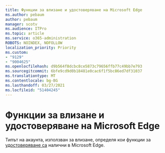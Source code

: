 ```yaml
---
title: Функции за влизане и удостоверяване на Microsoft Edge
ms.author: pebaum
author: pebaum
manager: scotv
ms.audience: ITPro
ms.topic: article
ms.service: o365-administration
ROBOTS: NOINDEX, NOFOLLOW
localization_priority: Priority
ms.custom:
- "9129"
- "9004625"
ms.openlocfilehash: d9b564f8dcbc8ce5873c79656ffb77c49bb7e793
ms.sourcegitcommit: 6bfe9cd9d0b18481e0cac6f1f5bc86ed7df31037
ms.translationtype: MT
ms.contentlocale: bg-BG
ms.lasthandoff: 03/27/2021
ms.locfileid: "51404245"
---
```

# <a name="sign-in-and-authentication-features-of-microsoft-edge"></a>Функции за влизане и удостоверяване на Microsoft Edge

Типът на акаунта, използван за влизане, определя кои функции за [удостоверяване са](https://go.microsoft.com/fwlink/?linkid=2134570) налични в Microsoft Edge.